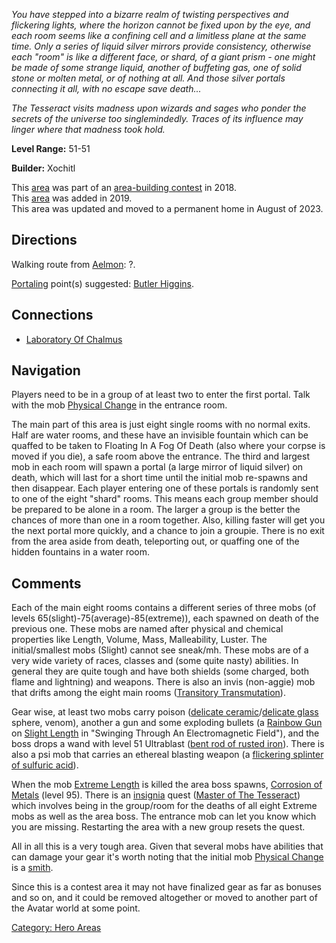 *You have stepped into a bizarre realm of twisting perspectives and
flickering lights, where the horizon cannot be fixed upon by the eye,
and each room seems like a confining cell and a limitless plane at the
same time. Only a series of liquid silver mirrors provide consistency,
otherwise each "room" is like a different face, or shard, of a giant
prism - one might be made of some strange liquid, another of buffeting
gas, one of solid stone or molten metal, or of nothing at all. And those
silver portals connecting it all, with no escape save death...*

*The Tesseract visits madness upon wizards and sages who ponder the
secrets of the universe too singlemindedly. Traces of its influence may
linger where that madness took hold.*

**Level Range:** 51-51

**Builder:** Xochitl

This [area](:Category:_Areas.md "wikilink") was part of an
[area-building contest](Area-Building_Contests.md "wikilink") in 2018.  
This [area](:Category:_Areas.md "wikilink") was added in 2019.  
This area was updated and moved to a permanent home in August of 2023.  

## Directions

Walking route from [Aelmon](Aelmon "wikilink"): ?.

[Portaling](Portal.md "wikilink") point(s) suggested: [Butler
Higgins](Butler_Higgins "wikilink").

## Connections

-   [Laboratory Of
    Chalmus](:Category:Laboratory_Of_Chalmus.md "wikilink")

## Navigation

Players need to be in a group of at least two to enter the first portal.
Talk with the mob [Physical Change](Physical_Change "wikilink") in the
entrance room.

The main part of this area is just eight single rooms with no normal
exits. Half are water rooms, and these have an invisible fountain which
can be quaffed to be taken to Floating In A Fog Of Death (also where
your corpse is moved if you die), a safe room above the entrance. The
third and largest mob in each room will spawn a portal (a large mirror
of liquid silver) on death, which will last for a short time until the
initial mob re-spawns and then disappear. Each player entering one of
these portals is randomly sent to one of the eight "shard" rooms. This
means each group member should be prepared to be alone in a room. The
larger a group is the better the chances of more than one in a room
together. Also, killing faster will get you the next portal more
quickly, and a chance to join a groupie. There is no exit from the area
aside from death, teleporting out, or quaffing one of the hidden
fountains in a water room.

## Comments

Each of the main eight rooms contains a different series of three mobs
(of levels 65(slight)-75(average)-85(extreme)), each spawned on death of
the previous one. These mobs are named after physical and chemical
properties like Length, Volume, Mass, Malleability, Luster. The
initial/smallest mobs (Slight) cannot see sneak/mh. These mobs are of a
very wide variety of races, classes and (some quite nasty) abilities. In
general they are quite tough and have both shields (some charged, both
flame and lightning) and weapons. There is also an invis (non-aggie) mob
that drifts among the eight main rooms ([Transitory
Transmutation](Transitory_Transmutation "wikilink")).

Gear wise, at least two mobs carry poison ([delicate
ceramic](A_Delicate_Ceramic_Sphere.md "wikilink")/[delicate
glass](A_Delicate_Glass_Sphere.md "wikilink") sphere, venom), another a
gun and some exploding bullets (a [Rainbow Gun](Rainbow_Gun "wikilink")
on [Slight Length](Slight_Length "wikilink") in "Swinging Through An
Electromagnetic Field"), and the boss drops a wand with level 51
Ultrablast ([bent rod of rusted
iron](bent_rod_of_rusted_iron "wikilink")). There is also a psi mob that
carries an ethereal blasting weapon (a [flickering splinter of sulfuric
acid](flickering_splinter_of_sulfuric_acid "wikilink")).

When the mob [Extreme Length](Extreme_Length "wikilink") is killed the
area boss spawns, [Corrosion of Metals](Corrosion_of_Metals "wikilink")
(level 95). There is an [insignia](insignia "wikilink") quest ([Master
of The Tesseract](Master_Of_The_Tesseract_Quest.md "wikilink")) which
involves being in the group/room for the deaths of all eight Extreme
mobs as well as the area boss. The entrance mob can let you know which
you are missing. Restarting the area with a new group resets the quest.

All in all this is a very tough area. Given that several mobs have
abilities that can damage your gear it's worth noting that the initial
mob [Physical Change](Physical_Change "wikilink") is a
[smith](smith "wikilink").

Since this is a contest area it may not have finalized gear as far as
bonuses and so on, and it could be removed altogether or moved to
another part of the Avatar world at some point.

[Category: Hero Areas](Category:_Hero_Areas "wikilink")
